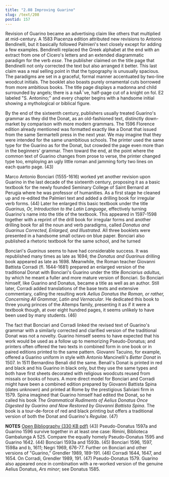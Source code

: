 ```yaml
---
title: "2.08 Improving Guarino"
slug: /text/208
postid: 157
---
```

Revision of Guarino became an advertising claim like others that multiplied at mid-century. A 1583 Piacenza edition attributed new revisions to Antonio Bendinelli, but it basically followed Palmieri's text closely except for adding a few examples. Bendinelli replaced the Greek alphabet at the end with an extract from one of Cicero's letters and an extended diagrammatic paradigm for the verb <em>esse</em>. The publisher claimed on the title page that Bendinelli not only corrected the text but also arranged it better. This last claim was a real selling point in that the typography is unusually spacious. The paradigms are set in a graceful, formal manner accentuated by two-line woodcut initials. The booklet also boasts purely ornamental cuts borrowed from more ambitious books. The title page displays a madonna and child surrounded by angels; there is a naÃ¯ve, half-page cut of a knight on fol. E2 labeled "S. Antonino;" and every chapter begins with a handsome initial showing a mythological or biblical figure.

By the end of the sixteenth century, publishers usually treated Guarino's grammar as they did the Donat, as an old-fashioned text, distinctly down-market by comparison with more modern grammars. The 1596 Florence edition already mentioned was formatted exactly like a Donat that issued from the same Sermartelli press in the next year. We may imagine that they were intended for the same unambitious schools. The printer used the same type for the Guarino as for the Donat, but crowded the page even more than in the beginners' grammar. Then toward the end, at the point where the common text of Guarino changes from prose to verse, the printer changed type too, employing an ugly little roman and jamming forty two lines on each quarto page. (43)

Marco Antonio Bonciari (1555-1616) worked yet another revision upon Guarino in the last decade of the sixteenth century, proposing it as a basic textbook for the newly founded Seminary College of Saint Bernard at Perugia where he was professor of humanities. As a first stage he cleaned up and re-edited the Palmieri text and added a drilling book for irregular verb forms. (44) Later he enlarged this basic textbook under the title <em>Guarinus, Or, Introduction to the Latin Language</em>, effectively turning Guarino's name into the title of the textbook. This appeared in 1597-1598 together with a reprint of the drill book for irregular forms and another drilling book for all the noun and verb paradigms, called <em>Donatus and Guarinus Corrected, Enlarged, and Illustrated</em>. All three booklets were presented in a handsome small octavo on blue paper. Bonciari also published a rhetoric textbook for the same school, and he turned

Bonciari's <em>Guarinus</em> seems to have had considerable success. It was republished many times as late as 1694; the <em>Donatus and Guarinus</em> drilling book appeared as late as 1698. Meanwhile, the Roman teacher Giovanni Battista Corradi (fl. 1644-1681) prepared an enlarged version of the traditional Donat with Bonciari's Guarino under the title <em>Bonciarius adultus</em>, by which he meant a fuller and more mature version of Bonciari. So Bonciari himself, like Guarino and Donatus, became a title as well as an author. Still later, Corradi added translations of the base texts and extensive commentary, calling the resulting work <em>Aelius Donatus the Roman, or rather, Concerning All Grammar, Latin and Vernacular</em>. He dedicated this book to three young princes of the Altemps family, presenting it as if it were a textbook though, at over eight hundred pages, it seems unlikely to have been used by many students. (46)

The fact that Bonciari and Corradi linked the revised text of Guarino's grammar with a similarly corrected and clarified version of the traditional Donat was not a novelty. Guarino himself seems to have expected that his work would be used as a follow up to memorizing Pseudo-Donatus; and printers often offered the two texts in combined form in one book or in paired editions printed to the same pattern. Giovanni Tacuino, for example, offered a Guarino uniform in style with Antonio Mancinelli's <em>Better Donat</em> in 1507. In 1511 Bernardino Benali did the same. Benali's Donat is printed in red and black and his Guarino in black only, but they use the same types and both have first sheets decorated with religious woodcuts reused from missals or books of hours. A more direct model for Bonciari and Corradi might have been a combined edition prepared by Giovanni Battista Spina (dates unknown) and printed at Rome by the prestigious Salviani firm in 1579. Spina imagined that Guarino himself had edited the Donat, so he called his book <em>The Grammatical Rudiments of Aelius Donatus Once Digested by Guarino and Now Restored by Giovanni Battista Spina</em>. The book is a tour-de-force of red and black printing but offers a traditional version of both the Donat and Guarino's <em>Regulae</em>. (47)

<strong>NOTES</strong>
<a href="http://www.humanismforsale.org/bibliography.pdf" target="new">Open Bibliography (330 KB pdf)</a>
(43) Pseudo-Donatus 1597a and Guarino 1596 survive together in at least one case: Rimini, Biblioteca Gambalunga A 525. Compare the equally homely Pseudo-Donatus 1595 and Guarino 1642.
(44) Bonciari 1593a and 1593b.
(45) Bonciari 1596, 1597, 1598a and b, 1611; Negri 1969, 676-77. Further on Bonciari and other versions of "Guarino," Grendler 1989, 189-191.
(46) Corradi 1644, 1647, and 1654. On Corradi, Grendler 1989, 191.
(47) Pseudo-Donatus 1579. Guarino also appeared once in combination with a re-worked version of the genuine Aelius Donatus, <em>Ars minor</em>; see Donatus 1585.
